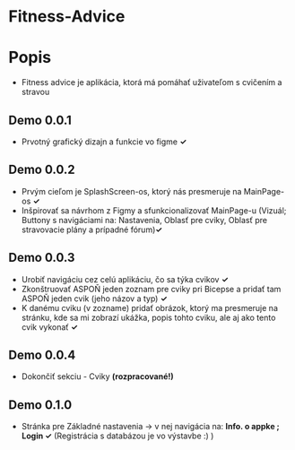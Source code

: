 # Fitness-Advice
<h1>Popis</h1>
<ul>
  <li>Fitness advice je aplikácia, ktorá má pomáhať uživateľom s cvičením a stravou</li>
 </ul>
 <h2>Demo 0.0.1</h2>
 <ul>
  <li>Prvotný grafický dizajn a funkcie vo figme <B>✓</B> </li>
 </ul>
 <h2>Demo 0.0.2</h2>
 <ul>
  <li>Prvým cieľom je SplashScreen-os, ktorý nás presmeruje na MainPage-os <B>✓</B> </li>
  <li>Inšpirovať sa návrhom z Figmy a sfunkcionalizovať MainPage-u (Vizuál; Buttony s navigáciami na: Nastavenia, Oblasť pre cviky, Oblasť pre stravovacie plány a prípadné fórum)<B>✓</B> </li>
 </ul>
 <h2>Demo 0.0.3</h2>
 <ul>
  <li>Urobiť navigáciu cez celú aplikáciu, čo sa týka cvikov <B>✓</B> </li>
  <li>Zkonštruovať ASPOŇ jeden zoznam pre cviky pri Bicepse a pridať tam ASPOŇ jeden cvik (jeho názov a typ) <B>✓</B> </li>
  <li>K danému cviku (v zozname) pridať obrázok, ktorý ma presmeruje na stránku, kde sa mi zobrazí ukážka, popis tohto cviku, ale aj ako tento cvik vykonať <B>✓</B> </li>
 </ul>
 <h2>Demo 0.0.4</h2>
 <ul>
  <li>Dokončiť sekciu - Cviky <B>(rozpracované!)</B></li>
 </li>
 </ul>
 <h2>Demo 0.1.0</h2>
 <ul>
  <li>Stránka pre Základné nastavenia -> v nej navigácia na: <B> Info. o appke ; Login   ✓</B> (Registrácia s databázou je vo výstavbe :) ) 
</li>
  </ul>
